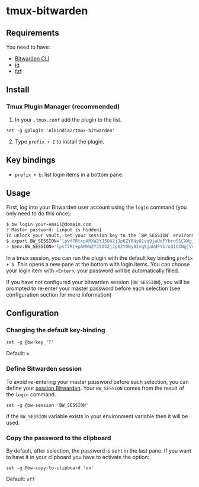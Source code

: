 # tmux-bitwarden

## Requirements
You need to have:
* [Bitwarden CLI](https://bitwarden.com/)
* [jq](https://stedolan.github.io/jq/)
* [fzf](https://github.com/junegunn/fzf)

## Install

### Tmux Plugin Manager (recommended)
1. In your `.tmux.conf` add the plugin to the list.
```
set -g @plugin 'Alkindi42/tmux-bitwarden'
```
2. Type `prefix + I` to install the plugin.

## Key bindings
* `prefix + b`: list login items in a bottom pane.

## Usage
First, log into your Bitwarden user account using the `login` command (you only need to do this once):
```bash
$ bw login your-email@domain.com
? Master password: [input is hidden]
To unlock your vault, set your session key to the `BW_SESSION` environment variable. ex:
$ export BW_SESSION="lpvf7Rt+pAMXW2YJ5O42jJp6ZY0Ny01vq9jaUdFYbroS1CXWgjVdy7j42owHVoLwZf+yDI+ro68Qngo9mdD/vA=="
> $env:BW_SESSION="lpvf7Rt+pAMXW2YJ5O42jJp6ZY0Ny01vq9jaUdFYbroS1CXWgjVdy7j42owHVoLwZf+yDI+ro68Qngo9mdD/vA=="
```

In a tmux session, you can run the plugin with the default key binding `prefix + b`. This opens a new pane at the bottom with login items. You can choose your login item with `<Enter>`, your password will be automatically filled.

If you have not configured your bitwarden session (`BW_SESSION`), you will be prompted to re-enter your master password before each selection (see configuration section for more information)

## Configuration

### Changing the default key-binding
```
set -g @bw-key 'T'
```
Default: `u`

### Define Bitwarden session
To avoid re-entering your master password before each selection, you can define your [session Bitwarden](https://bitwarden.com/help/article/cli/#session-management).
Your `BW_SESSION` comes from the result of the `login` command.
```
set -g @bw-session 'BW_SESSION'
```
If the `BW_SESSION` variable exists in your environment variable then it will be used.

### Copy the password to the clipboard
By default, after selection, the password is sent in the last pane. If you want to have it in your clipboard you have to activate the option:
```
set -g @bw-copy-to-clipboard 'on'
```
Default: `off`
